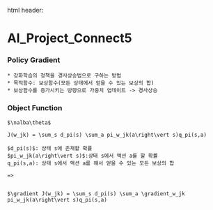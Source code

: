 html header: <script type="text/javascript"  src="http://cdn.mathjax.org/mathjax/latest/MathJax.js?config=TeX-AMS-MML_HTMLorMML"></script>

# AI_Project_Connect5

### Policy Gradient  
    * 강화학습의 정책을 경사상승법으로 구하는 방법  
    * 목적함수: 보상함수(모든 상태에서 얻을 수 있는 보상의 합)
    * 보상함수를 증가시키는 방향으로 가중치 업데이트 -> 경사상승

### Object Function
    $\nalba\theta$  

    J(w_jk) = \sum_s d_pi(s) \sum_a pi_w_jk(a\right\vert s)q_pi(s,a)

    $d_pi(s)$: 상태 s에 존재할 확률
    $pi_w_jk(a\right\vert s)$:상태 s에서 액션 a를 할 확률
    q_pi(s,a): 상태 s에서 액션 a를 해서 얻을 수 있는 모든 보상의 합

    => 


    $\gradient J(w_jk) = \sum_s d_pi(s) \sum_a \gradient_w_jk pi_w_jk(a\right\vert s)q_pi(s,a)